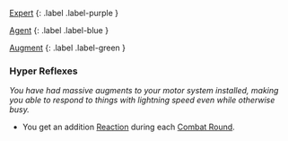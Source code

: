 
[Expert](Game/Expert-List)
{: .label .label-purple }

[Agent](Game/Agent)
{: .label .label-blue }

[Augment](Game/Augment-List)
{: .label .label-green }
### Hyper Reflexes
*You have had massive augments to your motor system installed, making you able to respond to things with lightning speed even while otherwise busy.*
* You get an addition [Reaction](Game/Core/Reacting#Reaction) during each [Combat Round](Game/Core/Combat#Combat%20Round).

